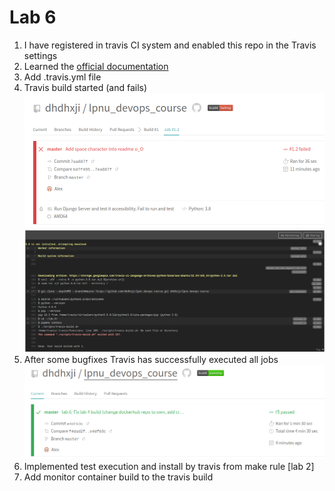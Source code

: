 # Lab 6
1. I have registered in travis CI system and enabled this repo in the Travis settings
1. Learned the [official documentation](https://docs.travis-ci.com/user/for-beginners/)
1. Add .travis.yml file
1. Travis build started (and fails) ![](screens/1.png) ![](screens/2.png)
1. After some bugfixes Travis has successfully executed all jobs ![](screens/3.png)
1. Implemented test execution and install by travis from make rule [lab 2]
1. Add monitor container build to the travis build